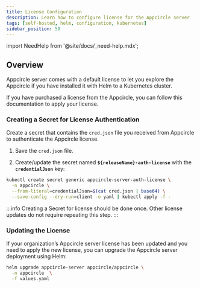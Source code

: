 ```yaml
---
title: License Configuration
description: Learn how to configure license for the Appcircle server
tags: [self-hosted, helm, configuration, kubernetes]
sidebar_position: 50
---
```


import NeedHelp from '@site/docs/\_need-help.mdx';

## Overview

Appcircle server comes with a default license to let you explore the Appcircle if you have installed it with Helm to a Kubernetes cluster.

If you have purchased a license from the Appcircle, you can follow this documentation to apply your license.

### Creating a Secret for License Authentication

Create a secret that contains the `cred.json` file you received from Appcircle to authenticate the Appcircle license.

1. Save the `cred.json` file.

2. Create/update the secret named **`${releaseName}-auth-license`** with the **`credentialJson`** key:

```bash
kubectl create secret generic appcircle-server-auth-license \
  -n appcircle \
  --from-literal=credentialJson=$(cat cred.json | base64) \
  --save-config --dry-run=client -o yaml | kubectl apply -f -
```

:::info
Creating a Secret for license should be done once. Other license updates do not require repeating this step.
:::

### Updating the License

If your organization’s Appcircle server license has been updated and you need to apply the new license, you can upgrade the Appcircle server deployment using Helm:

```bash
helm upgrade appcircle-server appcircle/appcircle \
  -n appcircle  \
  -f values.yaml
```

<NeedHelp />